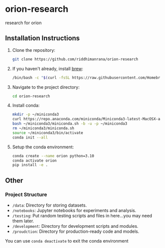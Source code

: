 # orion-research
research for orion

## Installation Instructions

1. Clone the repository:
   ```zsh
   git clone https://github.com/riddhimanrana/orion-research
   ```
2. If you haven't already, install [brew](https://brew.sh/):
   ```bash
   /bin/bash -c "$(curl -fsSL https://raw.githubusercontent.com/Homebrew/install/HEAD/install.sh)"
   ```
3. Navigate to the project directory:
    ```zsh
    cd orion-research
    ```
4. Install conda:
    ```bash
    mkdir -p ~/miniconda3
    curl https://repo.anaconda.com/miniconda/Miniconda3-latest-MacOSX-arm64.sh -o ~/miniconda3/miniconda.sh
    bash ~/miniconda3/miniconda.sh -b -u -p ~/miniconda3
    rm ~/miniconda3/miniconda.sh
    source ~/miniconda3/bin/activate
    conda init --all
    ```
5. Setup the conda environment:
    ```zsh
    conda create --name orion python=3.10
    conda activate orion
    pip install -e .
    ```
## Other

### Project Structure
- `/data`: Directory for storing datasets.
- `/notebooks`: Jupyter notebooks for experiments and analysis.
- `/testing`: Put random testing scripts and files in here...you may need them later.
- `/development`: Directory for development scripts and modules.
- `/proudction`: Directory for production-ready code and models.


You can use `conda deactivate` to exit the conda environment

